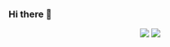 ### Hi there 👋

<!--
**dangjjang/dangjjang** is a ✨ _special_ ✨ repository because its `README.md` (this file) appears on your GitHub profile.

Here are some ideas to get you started:

- 🔭 I’m currently working on ...
- 🌱 I’m currently learning ...
- 👯 I’m looking to collaborate on ...
- 🤔 I’m looking for help with ...
- 💬 Ask me about ...
- 📫 How to reach me: ...
- 😄 Pronouns: ...
- ⚡ Fun fact: ...
-->
<div align="center">
  <img src="https://img.shields.io/badge/dotnet-512BD4?style=&logo=dotnet&logoColor=#512BD4"/>
  <img src="https://img.shields.io/badge/csharp-239120?style=&logo=csharp&logoColor=#239120"/>
</div>


